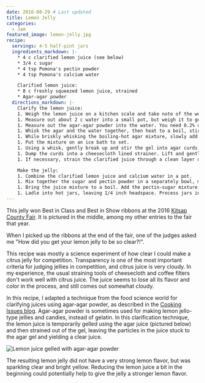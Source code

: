 ```yaml
---
date: 2016-08-29 # Last updated
title: Lemon Jelly
categories:
  - Jam
featured_image: lemon-jelly.jpg
recipe:
  servings: 4-5 half-pint jars
  ingredients_markdown: |-
    * 4 c clarified lemon juice (see below)
    * 3/4 c sugar
    * 4 tsp Pomona's pectin powder
    * 4 tsp Pomona's calcium water

    Clarified lemon juice:
    * 8 c freshly squeezed lemon juice, strained
    * Agar-agar powder
  directions_markdown: |-
    Clarify the lemon juice:
    1. Weigh the lemon juice on a kitchen scale and take note of the weight. Let's say you get 1800 grams.
    1. Measure out about 2 c water into a small pot, but weigh it to get exactly 1/4 of the weight of your lemon juice. With the example of 1800 g of lemon juice, you would need 450 g of water.
    1. Measure out the agar-agar powder into the water. You need 0.2% of the juice weight. With the example of 1800 g of lemon juice, you would need 3.6 g of agar-agar powder (it is ok to round up to 4 g if your kitchen scale only does whole gram measurements).
    1. Whisk the agar and the water together, then heat to a boil, stirring constantly. Let simmer a couple of minutes to hydrate the agar.
    1. While briskly whisking the boiling-hot agar mixture, slowly add the lemon juice in a thin stream.
    1. Put the mixture on an ice bath to set.
    1. Using a whisk, gently break up and stir the gel into agar curds.
    1. Dump the curds into a cheesecloth lined strainer. Lift and gently squeeze the cheesecloth to drain the clarified juice, occasionally stirring the curds in the cheesecloth to release more juice.
    1. If necessary, strain the clarified juice through a clean layer of cheesecloth to remove any larger agar clumps that slipped through.

    Make the jelly:
    1. Combine the clarified lemon juice and calcium water in a pot.
    1. Mix together the sugar and pectin powder in a separately bowl, making sure they are thoroughly mixed.
    1. Bring the juice mixture to a boil. Add the pectin-sugar mixture; stir vigorously 1-2 minutes to dissolve the sugar. Return to a boil and remove from heat.
    1. Ladle into hot jars, leaving 1/4 inch headspace. Process jars in a boiling water bath for 10 minutes.
---
```

This jelly won Best in Class and Best in Show ribbons at the 2016 [Kitsap County Fair](https://www.kitsapfair.org/).
It is pictured in the middle, among my other entries to the fair that year.

When I picked up the ribbons at the end of the fair, one of the judges asked me "How did you get your lemon jelly to be so clear?!".
<!--more-->

This recipe was mostly a science experiment of how clear I could make a citrus jelly for competition.
Transparency is one of the most important criteria for judging jellies in competition, and citrus juice is very cloudy.
In my experience, the usual straining tools of cheesecloth and coffee filters don't work well with citrus juice.
The juice seems to lose all its flavor and color in the process, and still comes out somewhat cloudy.

In this recipe, I adapted a technique from the food science world for clarifying juices using agar-agar powder,
as described in the [Cooking Issues blog](https://cookingissues.com/2009/07/14/agar-clarification-made-stupid-simple-best-technique-yet/).
Agar-agar powder is sometimes used for making lemon jello-type jellies and candies, instead of gelatin.
In this clarification technique, the lemon juice is temporarily gelled using the agar juice (pictured below) and then strained out of the gel,
leaving the particles in the juice stuck to the agar gel and yielding a clear juice.

<div class="image">
  <img src="{{ site.baseurl }}/images/food/lemon-jelly-clarification.jpg" alt="Lemon juice gelled with agar-agar powder">
</div>

The resulting lemon jelly did not have a very strong lemon flavor, but was sparkling clear and bright yellow.
Reducing the lemon juice a bit in the beginning could potentially help to give the jelly a stronger lemon flavor.